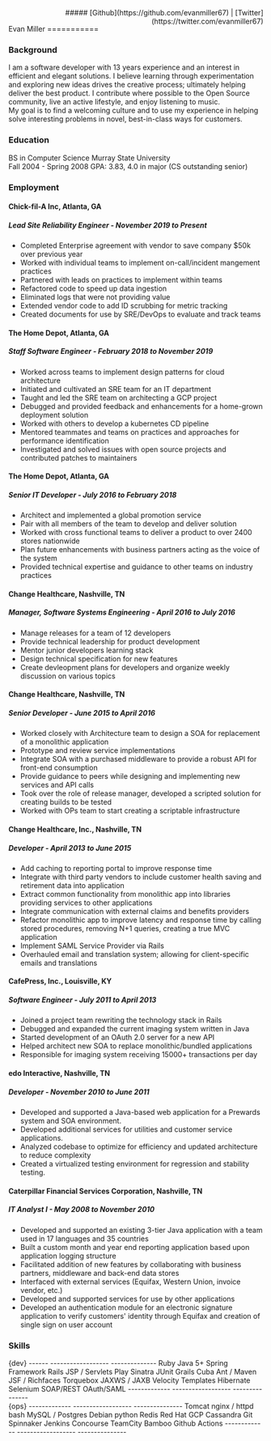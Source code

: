 <div id="content">
<div id="container" style="position:relative">
<div id="left">
Evan Miller
===========
</div>
<div id="right" style="position:absolute;bottom:15px;right:0px;text-align:right">
##### [Github](https://github.com/evanmiller67) | [Twitter](https://twitter.com/evanmiller67)
</div>
<div style="clear:both"></div>
</div>

### Background

I am a software developer with 13 years experience and an interest in efficient and elegant solutions. I believe learning through experimentation and exploring new ideas drives the creative process; ultimately helping deliver the best product. I contribute where possible to the Open Source community, live an active lifestyle, and enjoy listening to music.  
My goal is to find a welcoming culture and to use my experience in helping solve interesting problems in novel, best-in-class ways for customers.

### Education  

<div id="container">
<div id="left">
BS in Computer Science  
Murray State University  
</div>
<div id="right">
Fall 2004 - Spring 2008  
GPA: 3.83, 4.0 in major (CS outstanding senior)  
</div>
<div style="clear:both"></div>
</div>

### Employment

#### Chick-fil-A Inc, Atlanta, GA
##### Lead Site Reliability Engineer - November 2019 to Present
- Completed Enterprise agreement with vendor to save company $50k over previous year
- Worked with individual teams to implement on-call/incident mangement practices
- Partnered with leads on practices to implement within teams
- Refactored code to speed up data ingestion
- Eliminated logs that were not providing value
- Extended vendor code to add ID scrubbing for metric tracking
- Created documents for use by SRE/DevOps to evaluate and track teams

#### The Home Depot, Atlanta, GA
##### Staff Software Engineer - February 2018 to November 2019
- Worked across teams to implement design patterns for cloud architecture
- Initiated and cultivated an SRE team for an IT department
- Taught and led the SRE team on architecting a GCP project
- Debugged and provided feedback and enhancements for a home-grown deployment solution
- Worked with others to develop a kubernetes CD pipeline
- Mentored teammates and teams on practices and approaches for performance identification
- Investigated and solved issues with open source projects and contributed patches to maintainers

#### The Home Depot, Atlanta, GA
##### Senior IT Developer - July 2016 to February 2018
- Architect and implemented a global promotion service
- Pair with all members of the team to develop and deliver solution
- Worked with cross functional teams to deliver a product to over 2400 stores nationwide
- Plan future enhancements with business partners acting as the voice of the system
- Provided technical expertise and guidance to other teams on industry practices

#### Change Healthcare, Nashville, TN
##### Manager, Software Systems Engineering - April 2016 to July 2016
- Manage releases for a team of 12 developers
- Provide technical leadership for product development
- Mentor junior developers learning stack
- Design technical specification for new features
- Create devleopment plans for developers and organize weekly discussion on various topics

#### Change Healthcare, Nashville, TN
##### Senior Developer - June 2015 to April 2016

- Worked closely with Architecture team to design a SOA for replacement of a monolithic application
- Prototype and review service implementations
- Integrate SOA with a purchased middleware to provide a robust API for front-end consumption
- Provide guidance to peers while designing and implementing new services and API calls
- Took over the role of release manager, developed a scripted solution for creating builds to be tested
- Worked with OPs team to start creating a scriptable infrastructure

#### Change Healthcare, Inc., Nashville, TN
##### Developer - April 2013 to June 2015

- Add caching to reporting portal to improve response time
- Integrate with third party vendors to include customer health saving and retirement data into application
- Extract common functionality from monolithic app into libraries providing services to other applications
- Integrate communication with external claims and benefits providers
- Refactor monolithic app to improve latency and response time by calling stored procedures, removing N+1 queries, creating a true MVC application
- Implement SAML Service Provider via Rails
- Overhauled email and translation system; allowing for client-specific emails and translations

#### CafePress, Inc., Louisville, KY
##### Software Engineer - July 2011 to April 2013

- Joined a project team rewriting the technology stack in Rails
- Debugged and expanded the current imaging system written in Java
- Started development of an OAuth 2.0 server for a new API
- Helped architect new SOA to replace monolithic/bundled applications
- Responsible for imaging system receiving 15000+ transactions per day

#### edo Interactive, Nashville, TN
##### Developer - November 2010 to June 2011  

- Developed and supported a Java-based web application for a Prewards system and SOA environment.
- Developed additional services for utilities and customer service applications.
- Analyzed codebase to optimize for efficiency and updated architecture to reduce complexity
- Created a virtualized testing environment for regression and stability testing.

#### Caterpillar Financial Services Corporation, Nashville, TN
##### IT Analyst I - May 2008 to November 2010

- Developed and supported an existing 3-tier Java application with a team used in 17 languages and 35 countries
- Built a custom month and year end reporting application based upon application logging structure
- Facilitated addition of new features by collaborating with business partners, middleware and back-end data stores
- Interfaced with external services (Equifax, Western Union, invoice vendor, etc.)
- Developed and supported services for use by other applications
- Developed an authentication module for an electronic signature application to verify customers' identity through Equifax and creation of single sign on user account

### Skills  
<div id="container">
  <div id="left">
  {dev}
  ------            ------------------  --------------
  Ruby              Java 5+             Spring Framework
  Rails             JSP / Servlets      Play
  Sinatra           JUnit               Grails
  Cuba              Ant / Maven         JSF / Richfaces
  Torquebox         JAXWS / JAXB        Velocity Templates
                                        Hibernate
  Selenium          SOAP/REST           OAuth/SAML
  -------------     ------------------ ---------------
  </div>

  <div id="right">
  {ops}
  -------------     ------------------ ---------------
  Tomcat            nginx / httpd      bash
  MySQL / Postgres  Debian             python
  Redis             Red Hat            GCP
  Cassandra         Git                Spinnaker
  Jenkins           Concourse          TeamCity
  Bamboo            Github Actions
  -------------     ------------------ ---------------
  </div>
  <div style="clear:both"></div>
</div>
